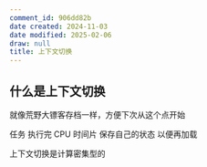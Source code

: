 ```yaml
---
comment_id: 906dd82b
date created: 2024-11-03
date modified: 2025-02-06
draw: null
title: 上下文切换
---
```

## 什么是上下文切换

就像荒野大镖客存档一样，方便下次从这个点开始

任务 执⾏完 CPU 时间⽚ 保存⾃⼰的状态 以便再加载

上下文切换是计算密集型的
